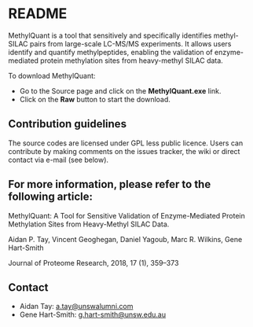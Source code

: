 # README #

MethylQuant is a tool that sensitively and specifically identifies methyl-SILAC pairs from large-scale LC-MS/MS experiments. It allows users identify and quantify methylpeptides, enabling the validation of enzyme-mediated protein methylation sites from heavy-methyl SILAC data.

To download MethylQuant:

* Go to the Source page and click on the **MethylQuant.exe** link.
* Click on the **Raw** button to start the download.

## Contribution guidelines ##

The source codes are licensed under GPL less public licence. Users can contribute by making comments on the issues tracker, the wiki or direct contact via e-mail (see below).

## For more information, please refer to the following article: ##

MethylQuant: A Tool for Sensitive Validation of Enzyme-Mediated Protein Methylation Sites from Heavy-Methyl SILAC Data.

Aidan P. Tay, Vincent Geoghegan, Daniel Yagoub, Marc R. Wilkins, Gene Hart-Smith

Journal of Proteome Research, 2018, 17 (1), 359–373

## Contact ##

* Aidan Tay: a.tay@unswalumni.com
* Gene Hart-Smith: g.hart-smith@unsw.edu.au
